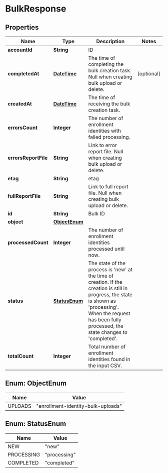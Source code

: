 
# BulkResponse

## Properties
Name | Type | Description | Notes
------------ | ------------- | ------------- | -------------
**accountId** | **String** | ID | 
**completedAt** | [**DateTime**](DateTime.md) | The time of completing the bulk creation task. Null when creating bulk upload or delete.  |  [optional]
**createdAt** | [**DateTime**](DateTime.md) | The time of receiving the bulk creation task.  | 
**errorsCount** | **Integer** | The number of enrollment identities with failed processing.  | 
**errorsReportFile** | **String** | Link to error report file. Null when creating bulk upload or delete.  | 
**etag** | **String** | etag | 
**fullReportFile** | **String** | Link to full report file. Null when creating bulk upload or delete.  | 
**id** | **String** | Bulk ID | 
**object** | [**ObjectEnum**](#ObjectEnum) |  | 
**processedCount** | **Integer** | The number of enrollment identities processed until now.  | 
**status** | [**StatusEnum**](#StatusEnum) | The state of the process is &#39;new&#39; at the time of creation. If the creation is still in progress, the state is shown as &#39;processing&#39;. When the request has been fully processed, the state changes to &#39;completed&#39;.  | 
**totalCount** | **Integer** | Total number of enrollment identities found in the input CSV.  | 


<a name="ObjectEnum"></a>
## Enum: ObjectEnum
Name | Value
---- | -----
UPLOADS | &quot;enrollment-identity-bulk-uploads&quot;


<a name="StatusEnum"></a>
## Enum: StatusEnum
Name | Value
---- | -----
NEW | &quot;new&quot;
PROCESSING | &quot;processing&quot;
COMPLETED | &quot;completed&quot;



